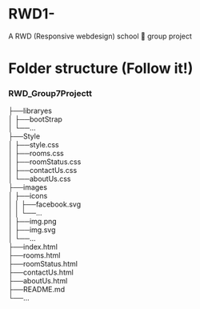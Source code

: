 # RWD1-
A RWD (Responsive webdesign) school 🏫 group project 

<h1> Folder structure (Follow it!)</h1>

<h3>RWD_Group7Projectt</h3>
├──libraryes <br>
│  ├──bootStrap <br>
│  └──...<br>
├──Style<br>
│  ├──style.css<br>
│  ├──rooms.css<br>
│  ├──roomStatus.css<br>
│  ├──contactUs.css<br>
│  └──aboutUs.css<br>
├──images<br>
│  ├──icons<br>
│  │  ├──facebook.svg<br>
│  │  └──...<br>
│  ├──img.png<br>
│  ├──img.svg<br>
│  └──...<br>
├──index.html<br>
├──rooms.html<br>
├──roomStatus.html<br>
├──contactUs.html<br>
├──aboutUs.html<br>
├──README.md<br>
└──...<br>


